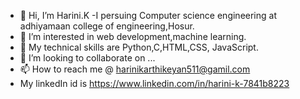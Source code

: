 - 👋 Hi, I’m Harini.K
-I persuing Computer science engineering at adhiyamaan college of engineering,Hosur.
- 👀 I’m interested in web development,machine learning.
- 🌱 My technical skills are Python,C,HTML,CSS, JavaScript.
- 💞️ I’m looking to collaborate on ...
- 📫 How to reach me @ harinikarthikeyan511@gamil.com
- My linkedIn id is https://www.linkedin.com/in/harini-k-7841b8223

<!---
harinikarthikeyan511/harinikarthikeyan511 is a ✨ special ✨ repository because its `README.md` (this file) appears on your GitHub profile.
You can click the Preview link to take a look at your changes.
--->
